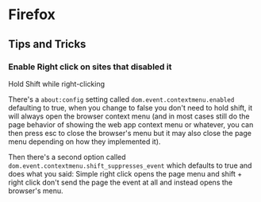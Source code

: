 # Firefox

## Tips and Tricks

### Enable Right click on sites that disabled it

Hold Shift while right-clicking

There's a `about:config` setting called `dom.event.contextmenu.enabled` defaulting to true, when you change to false you don't need to hold shift, it will always open the browser context menu (and in most cases still do the page behavior of showing the web app context menu or whatever, you can then press esc to close the browser's menu but it may also close the page menu depending on how they implemented it).

Then there's a second option called `dom.event.contextmenu.shift_suppresses_event` which defaults to true and does what you said: Simple right click opens the page menu and shift + right click don't send the page the event at all and instead opens the browser's menu.
